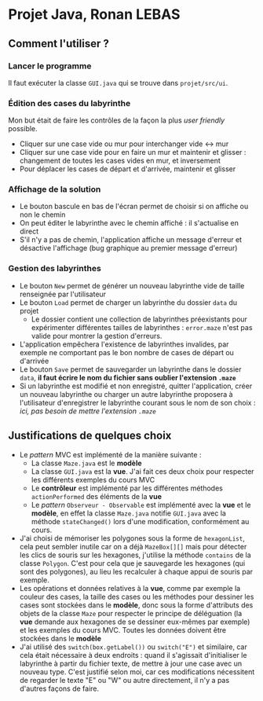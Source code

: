 # Projet Java, Ronan LEBAS
## Comment l'utiliser ?
### Lancer le programme
Il faut exécuter la classe `GUI.java` qui se trouve dans `projet/src/ui`.
### Édition des cases du labyrinthe
Mon but était de faire les contrôles de la façon la plus *user friendly* possible.  
* Cliquer sur une case vide ou mur pour interchanger vide <-> mur
* Cliquer sur une case vide pour en faire un mur et maintenir et glisser : changement de toutes les cases vides en mur, et inversement
* Pour déplacer les cases de départ et d'arrivée, maintenir et glisser
### Affichage de la solution
* Le bouton bascule en bas de l'écran permet de choisir si on affiche ou non le chemin
* On peut éditer le labyrinthe avec le chemin affiché : il s'actualise en direct
* S'il n'y a pas de chemin, l'application affiche un message d'erreur et désactive l'affichage (bug graphique au premier message d'erreur)
### Gestion des labyrinthes
* Le bouton `New` permet de générer un nouveau labyrinthe vide de taille renseignée par l'utilisateur
* Le bouton `Load` permet de charger un labyrinthe du dossier `data` du projet
    * Le dossier contient une collection de labyrinthes préexistants pour expérimenter différentes tailles de labyrinthes : `error.maze` n'est pas valide pour montrer la gestion d'erreurs.
* L'application empêchera l'existence de labyrinthes invalides, par exemple ne comportant pas le bon nombre de cases de départ ou d'arrivée
* Le bouton `Save` permet de sauvegarder un labyrinthe dans le dossier `data`, **il faut écrire le nom du fichier sans oublier l'extension `.maze`**
* Si un labyrinthe est modifié et non enregistré, quitter l'application, créer un nouveau labyrinthe ou charger un autre labyrinthe proposera à l'utilisateur d'enregistrer le labyrinthe courant sous le nom de son choix : *ici, pas besoin de mettre l'extension `.maze`*
## Justifications de quelques choix
* Le *pattern* MVC est implémenté de la manière suivante :
    * La classe `Maze.java` est le **modèle**
    * La classe `GUI.java` est la **vue**. J'ai fait ces deux choix pour respecter les différents exemples du cours MVC
    * Le **contrôleur** est implémenté par les différentes méthodes `actionPerformed` des éléments de la **vue**
    * Le *pattern* `Observeur - Observable` est implémenté avec la **vue** et le **modèle**, en effet la classe `Maze.java` notifie `GUI.java` avec la méthode `stateChanged()` lors d'une modification, conformément au cours.
* J'ai choisi de mémoriser les polygones sous la forme de `hexagonList`, cela peut sembler inutile car on a déjà `MazeBox[][]` mais pour détecter les clics de souris sur les hexagones, j'utilise la méthode `contains` de la classe `Polygon`. C'est pour cela que je sauvegarde les hexagones (qui sont des polygones), au lieu les recalculer à chaque appui de souris par exemple.
* Les opérations et données relatives à la **vue**, comme par exemple la couleur des cases, la taille des cases ou les méthodes pour dessiner les cases sont stockées dans le **modèle**, donc sous la forme d'attributs des objets de la classe `Maze` pour respecter le principe de déléguation (la **vue** demande aux hexagones de se dessiner eux-mêmes par exemple) et les exemples du cours MVC. Toutes les données doivent être stockées dans le **modèle**
* J'ai utilisé des `switch(box.getLabel())` ou `switch("E")` et similaire, car cela était nécessaire à deux endroits : quand il s'agissait d'initialiser le labyrinthe à partir du fichier texte, de mettre à jour une case avec un nouveau type. C'est justifié selon moi, car ces modifications nécessitent de regarder le texte "E" ou "W" ou autre directement, il n'y a pas d'autres façons de faire.